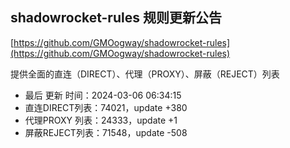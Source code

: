 ## shadowrocket-rules 规则更新公告

[https://github.com/GMOogway/shadowrocket-rules](https://github.com/GMOogway/shadowrocket-rules)

提供全面的直连（DIRECT）、代理（PROXY）、屏蔽（REJECT）列表
- 最后 更新 时间：2024-03-06 06:34:15
- 直连DIRECT列表：74021，update +380
- 代理PROXY 列表：24333，update +1
- 屏蔽REJECT列表：71548，update -508